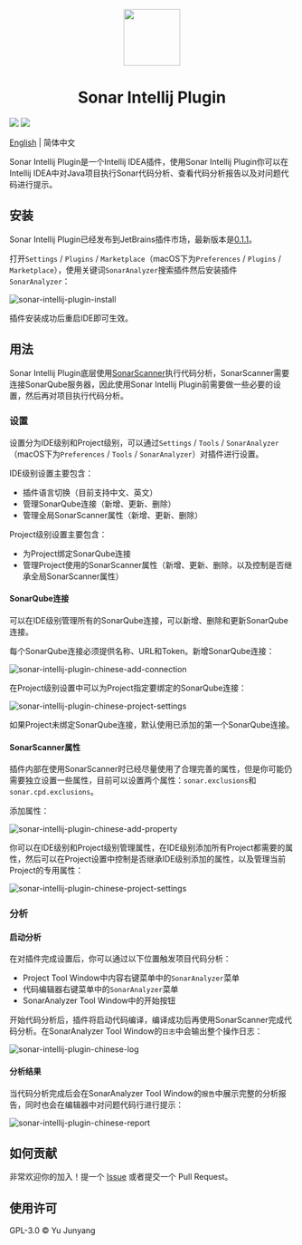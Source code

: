 <p align="center">
<img width="100" src="https://note.yujunyang.com/static/2021/8/057b00d5f6f8f467f89293e3dfa246b6.png">
</p>

<h1 align="center">Sonar Intellij Plugin</h1>

<p>
<img src="https://img.shields.io/jetbrains/plugin/v/17542"/>
<img src="https://img.shields.io/github/license/lowkeyfish/sonar-intellij-plugin"/>
</p>

[English](README.md) | 简体中文

Sonar Intellij Plugin是一个Intellij IDEA插件，使用Sonar Intellij Plugin你可以在Intellij IDEA中对Java项目执行Sonar代码分析、查看代码分析报告以及对问题代码进行提示。



## 安装

Sonar Intellij Plugin已经发布到JetBrains插件市场，最新版本是[0.1.1](https://plugins.jetbrains.com/plugin/17542-sonaranalyzer)。

打开`Settings` / `Plugins` / `Marketplace`（macOS下为`Preferences` / `Plugins` / `Marketplace`），使用关键词`SonarAnalyzer`搜索插件然后安装插件`SonarAnalyzer`：

![sonar-intellij-plugin-install](https://note.yujunyang.com/static/2021/8/6d863e1d7b882d586f695b149c83671c.png)

插件安装成功后重启IDE即可生效。

## 用法

Sonar Intellij Plugin底层使用[SonarScanner](https://docs.sonarqube.org/latest/analysis/scan/sonarscanner/)执行代码分析，SonarScanner需要连接SonarQube服务器，因此使用Sonar Intellij Plugin前需要做一些必要的设置，然后再对项目执行代码分析。

### 设置

设置分为IDE级别和Project级别，可以通过`Settings` / `Tools` / `SonarAnalyzer`（macOS下为`Preferences` / `Tools` / `SonarAnalyzer`）对插件进行设置。

IDE级别设置主要包含：

* 插件语言切换（目前支持中文、英文）
* 管理SonarQube连接（新增、更新、删除）
* 管理全局SonarScanner属性（新增、更新、删除）

Project级别设置主要包含：

* 为Project绑定SonarQube连接
* 管理Project使用的SonarScanner属性（新增、更新、删除，以及控制是否继承全局SonarScanner属性）

#### SonarQube连接

可以在IDE级别管理所有的SonarQube连接，可以新增、删除和更新SonarQube连接。

每个SonarQube连接必须提供名称、URL和Token。新增SonarQube连接：

![sonar-intellij-plugin-chinese-add-connection](https://note.yujunyang.com/static/2021/8/8c8571056a7f297f9a5d816f657e84f4.png)

在Project级别设置中可以为Project指定要绑定的SonarQube连接：

![sonar-intellij-plugin-chinese-project-settings](https://note.yujunyang.com/static/2021/8/08a91380e7f634041369872adf1c88e4.png?t=1)

如果Project未绑定SonarQube连接，默认使用已添加的第一个SonarQube连接。


#### SonarScanner属性

插件内部在使用SonarScanner时已经尽量使用了合理完善的属性，但是你可能仍需要独立设置一些属性，目前可以设置两个属性：`sonar.exclusions`和`sonar.cpd.exclusions`。

添加属性：

![sonar-intellij-plugin-chinese-add-property](https://note.yujunyang.com/static/2021/8/03b5135f1cd20e4d4711a8dbd7294e09.png)

你可以在IDE级别和Project级别管理属性，在IDE级别添加所有Project都需要的属性，然后可以在Project设置中控制是否继承IDE级别添加的属性，以及管理当前Project的专用属性：

![sonar-intellij-plugin-chinese-project-settings](https://note.yujunyang.com/static/2021/8/08a91380e7f634041369872adf1c88e4.png?t=1)

### 分析

#### 启动分析

在对插件完成设置后，你可以通过以下位置触发项目代码分析：

* Project Tool Window中内容右键菜单中的`SonarAnalyzer`菜单
* 代码编辑器右键菜单中的`SonarAnalyzer`菜单
* SonarAnalyzer Tool Window中的开始按钮

开始代码分析后，插件将启动代码编译，编译成功后再使用SonarScanner完成代码分析。在SonarAnalyzer Tool Window的`日志`中会输出整个操作日志：

![sonar-intellij-plugin-chinese-log](https://note.yujunyang.com/static/2021/8/3bf7ca60ceb9fdc6d707bd85ef65808e.png)


#### 分析结果

当代码分析完成后会在SonarAnalyzer Tool Window的`报告`中展示完整的分析报告，同时也会在编辑器中对问题代码行进行提示：

![sonar-intellij-plugin-chinese-report](https://note.yujunyang.com/static/2021/8/1d028ec39075b3abfd3d19faf707d8da.png)


## 如何贡献

非常欢迎你的加入！提一个 [Issue](https://github.com/lowkeyfish/sonar-intellij-plugin/issues/new) 或者提交一个 Pull Request。

## 使用许可

GPL-3.0 &copy; Yu Junyang









